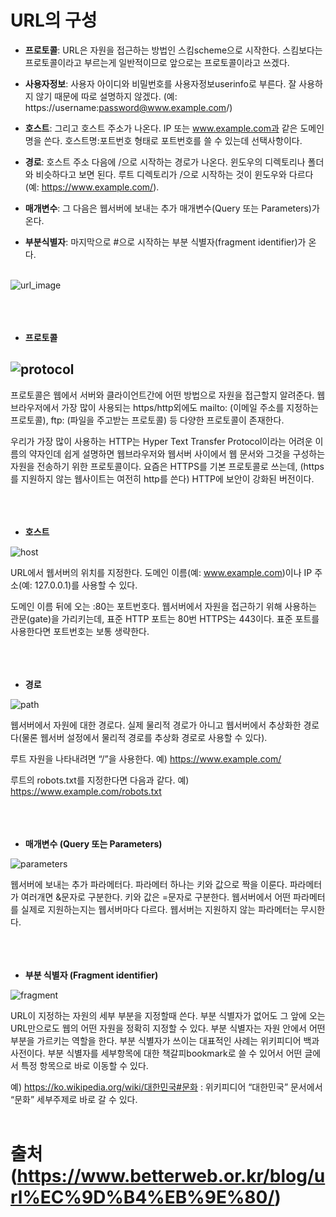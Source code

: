 # URL의 구성

* **프로토콜**: URL은 자원을 접근하는 방법인 스킴scheme으로 시작한다. 스킴보다는 프로토콜이라고 부르는게 일반적이므로 앞으로는 프로토콜이라고 쓰겠다.

* **사용자정보**: 사용자 아이디와 비밀번호를 사용자정보userinfo로 부른다. 잘 사용하지 않기 때문에 따로 설명하지 않겠다. (예: https://username:password@www.example.com/)

+ **호스트**: 그리고 호스트 주소가 나온다. IP 또는 www.example.com과 같은 도메인명을 쓴다. 호스트명:포트번호 형태로 포트번호를 쓸 수 있는데 선택사항이다.

+ **경로**: 호스트 주소 다음에 /으로 시작하는 경로가 나온다. 윈도우의 디렉토리나 폴더와 비슷하다고 보면 된다. 루트 디렉토리가 /으로 시작하는 것이 윈도우와 다르다 (예: https://www.example.com/).

- **매개변수**: 그 다음은 웹서버에 보내는 추가 매개변수(Query 또는 Parameters)가 온다.

- **부분식별자**: 마지막으로 #으로 시작하는 부분 식별자(fragment identifier)가 온다.<br/><br/>

![url_image](https://www.betterweb.or.kr/wp-content/uploads/2020/09/url-colored-768x69.png)<br/><br/><br/><br/>


* **프로토콜**

![protocol](https://www.betterweb.or.kr/wp-content/uploads/2020/09/url-colored-protocol-300x42.png)
-----
프로토콜은 웹에서 서버와 클라이언트간에 어떤 방법으로 자원을 접근할지 알려준다. 웹브라우저에서 가장 많이 사용되는 https/http외에도 mailto: (이메일 주소를 지정하는 프로토콜), ftp: (파일을 주고받는 프로토콜) 등 다양한 프로토콜이 존재한다.

우리가 가장 많이 사용하는 HTTP는 Hyper Text Transfer Protocol이라는 어려운 이름의 약자인데 쉽게 설명하면 웹브라우저와 웹서버 사이에서 웹 문서와 그것을 구성하는 자원을 전송하기 위한 프로토콜이다. 요즘은 HTTPS를 기본 프로토콜로 쓰는데, (https를 지원하지 않는 웹사이트는 여전히 http를 쓴다) HTTP에 보안이 강화된 버전이다.  <br/><br/><br/><br/>
* **호스트**

![host](https://www.betterweb.or.kr/wp-content/uploads/2020/09/url-colored-host-400x51.png)

URL에서 웹서버의 위치를 지정한다. 도메인 이름(예: www.example.com)이나 IP 주소(예: 127.0.0.1)를 사용할 수 있다.

도메인 이름 뒤에 오는 :80는 포트번호다. 웹서버에서 자원을 접근하기 위해 사용하는 관문(gate)을 가리키는데, 표준 HTTP 포트는 80번 HTTPS는 443이다. 표준 포트를 사용한다면 포트번호는 보통 생략한다.<br/><br/><br/><br/>

* **경로**

![path](https://www.betterweb.or.kr/wp-content/uploads/2020/09/url-colored-path-300x73.png)

웹서버에서 자원에 대한 경로다. 실제 물리적 경로가 아니고 웹서버에서 추상화한 경로다(물론 웹서버 설정에서 물리적 경로를 추상화 경로로 사용할 수 있다).

루트 자원을 나타내려면 “/”을 사용한다. 예) https://www.example.com/

루트의 robots.txt를 지정한다면 다음과 같다. 예) https://www.example.com/robots.txt<br/><br/><br/><br/>

* **매개변수 (Query 또는 Parameters)**

![parameters](https://www.betterweb.or.kr/wp-content/uploads/2020/09/url-colored-parameters-400x47.png)

웹서버에 보내는 추가 파라메터다. 파라메터 하나는 키와 값으로 짝을 이룬다. 파라메터가 여러개면 &문자로 구분한다. 키와 값은 =문자로 구분한다. 웹서버에서 어떤 파라메터를 실제로 지원하는지는 웹서버마다 다르다. 웹서버는 지원하지 않는 파라메터는 무시한다.<br/><br/><br/><br/>

* **부분 식별자 (Fragment identifier)**

![fragment](https://www.betterweb.or.kr/wp-content/uploads/2020/09/url-colored-fragment-150x46.png)

URL이 지정하는 자원의 세부 부분을 지정할때 쓴다. 부분 식별자가 없어도 그 앞에 오는 URL만으로도 웹의 어떤 자원을 정확히 지정할 수 있다. 부분 식별자는 자원 안에서 어떤 부분을 가르키는 역할을 한다. 부분 식별자가 쓰이는 대표적인 사례는 위키피디어 백과사전이다. 부분 식별자를 세부항목에 대한 책갈피bookmark로 쓸 수 있어서 어떤 글에서 특정 항목으로 바로 이동할 수 있다.

예) https://ko.wikipedia.org/wiki/대한민국#문화 : 위키피디어 “대한민국” 문서에서 “문화” 세부주제로 바로 갈 수 있다.<br/><br/>

# 출처(https://www.betterweb.or.kr/blog/url%EC%9D%B4%EB%9E%80/)
